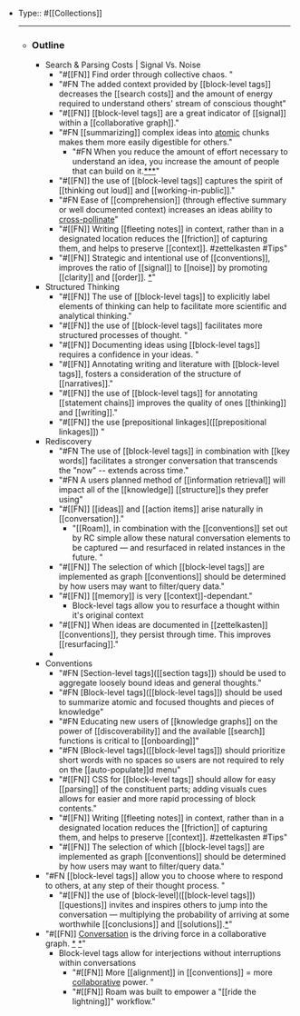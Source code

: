 - Type:: #[[Collections]]
    - ---
    - ### Outline
        - Search & Parsing Costs | Signal Vs. Noise
            - "#[[FN]] Find order through collective chaos. "
            - "#FN The added context provided by [[block-level tags]] decreases the [[search costs]] and the amount of energy required to understand others' stream of conscious thought"
            - "#[[FN]] [[block-level tags]] are a great indicator of [[signal]] within a [[collaborative graph]]."
            - "#FN [[summarizing]] complex ideas into [atomic]([[atomic]]) chunks makes them more easily digestible for others."
                - "#FN When you reduce the amount of effort necessary to understand an idea, you increase the amount of people that can build on it.[*](((dBkUYuwoz)))[*]([[zettelkasten]])[*]([[collaboration]])"
            - "#[[FN]] the use of [[block-level tags]] captures the spirit of [[thinking out loud]] and [[working-in-public]]."
            - "#FN Ease of [[comprehension]] (through effective summary or well documented context) increases an ideas ability to [cross-pollinate]([[cross-pollination]])"
            - "#[[FN]] Writing [[fleeting notes]] in context, rather than in a designated location reduces the [[friction]] of capturing them, and helps to preserve [[context]]. #zettelkasten #Tips"
            - "#[[FN]] Strategic and intentional use of [[conventions]], improves the ratio of [[signal]] to [[noise]] by promoting [[clarity]] and [[order]]. [*](((io7qOh0kA)))"
        - Structured Thinking
            - "#[[FN]] The use of [[block-level tags]] to explicitly label elements of thinking can help to facilitate more scientific and analytical thinking."
            - "#[[FN]] the use of [[block-level tags]] facilitates more structured processes of thought. "
            - "#[[FN]] Documenting ideas using [[block-level tags]] requires a confidence in your ideas. "
            - "#[[FN]] Annotating writing and literature with [[block-level tags]], fosters a consideration of the structure of [[narratives]]."
            - "#[[FN]] the use of [[block-level tags]] for annotating [[statement chains]] improves the quality of ones [[thinking]] and [[writing]]."
            - "#[[FN]] the use [prepositional linkages]([[prepositional linkages]]) "
        - Rediscovery
            - "#FN The use of [[block-level tags]] in combination with [[key words]] facilitates a stronger conversation that transcends the "now" -- extends across time."
            - "#FN A users planned method of [[information retrieval]] will impact all of the [[knowledge]] [[structure]]s they prefer using"
            - "#[[FN]] [[ideas]] and [[action items]] arise naturally in [[conversation]]."
                - "[[Roam]], in combination with the [[conventions]] set out by RC simple allow these natural conversation elements to be captured — and resurfaced in related instances in the future. "
            - "#[[FN]] The selection of which [[block-level tags]] are implemented as graph [[conventions]] should be determined by how users may want to filter/query data."
            - "#[[FN]] [[memory]] is very [[context]]-dependant."
                - Block-level tags allow you to resurface a thought within it's original context
            - "#[[FN]] When ideas are documented in [[zettelkasten]] [[conventions]], they persist through time. This improves [[resurfacing]]."
            - 
        - Conventions
            - "#FN [Section-level tags]([[section tags]]) should be used to aggregate loosely bound ideas and general thoughts."
            - "#FN [Block-level tags]([[block-level tags]]) should be used to summarize atomic and focused thoughts and pieces of knowledge"
            - "#FN Educating new users of [[knowledge graphs]] on the power of [[discoverability]] and the available [[search]] functions is critical to [[onboarding]]"
            - "#FN [Block-level tags]([[block-level tags]]) should prioritize short words with no spaces so users are not required to rely on the [[auto-populate]]d menu"
            - "#[[FN]] CSS for [[block-level tags]] should allow for easy [[parsing]] of the constituent parts; adding visuals cues allows for easier and more rapid processing of block contents."
            - "#[[FN]] Writing [[fleeting notes]] in context, rather than in a designated location reduces the [[friction]] of capturing them, and helps to preserve [[context]]. #zettelkasten #Tips"
            - "#[[FN]] The selection of which [[block-level tags]] are implemented as graph [[conventions]] should be determined by how users may want to filter/query data."
        - "#FN [[block-level tags]] allow you to choose where to respond to others, at any step of their thought process. "
            - "#[[FN]] the use of [block-level]([[block-level tags]]) [[questions]] invites and inspires others to jump into the conversation — multiplying the probability of arriving at some worthwhile [[conclusions]] and [[solutions]].[*]([[collaboration]])"
        - "#[[FN]] [Conversation]([[conversation]]) is the driving force in a collaborative graph. [*](((vpjnwXgpo))) [*]([[Seedlings]])"
            - Block-level tags allow for interjections without interruptions within conversations 
                - "#[[FN]] More [[alignment]] in [[conventions]] = more [collaborative]([[collaboration]]) power. "
                - "#[[FN]] Roam was built to empower a "[[ride the lightning]]" workflow."
